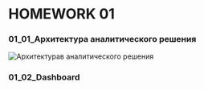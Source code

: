 # HOMEWORK 01
### 01_01_Архитектура аналитического решения
![Архитектурав аналитического решения](https://user-images.githubusercontent.com/111882594/186440907-0cf86cdb-2c18-4cb6-ad59-2b71bc42035c.png)
### 01_02_Dashboard
